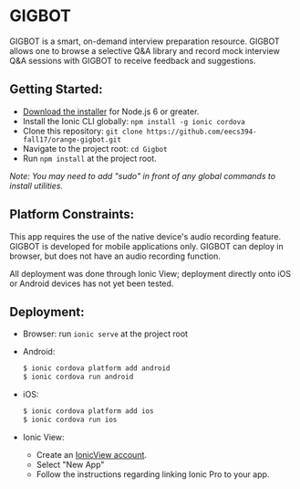 # GIGBOT

GIGBOT is a smart, on-demand interview preparation resource. GIGBOT allows one to browse a selective Q&A library and record mock interview Q&A sessions with GIGBOT to receive feedback and suggestions.

## Getting Started:

- [Download the installer](https://nodejs.org/en/) for Node.js 6 or greater.
- Install the Ionic CLI globally: `npm install -g ionic cordova`
- Clone this repository: `git clone https://github.com/eecs394-fall17/orange-gigbot.git`
- Navigate to the project root: `cd Gigbot`
- Run `npm install` at the project root.

*Note: You may need to add "sudo" in front of any global commands to install utilities.*

## Platform Constraints:

This app requires the use of the native device's audio recording feature. GIGBOT is developed for mobile applications only. GIGBOT can deploy in browser, but does not have an audio recording function.

All deployment was done through Ionic View; deployment directly onto iOS or Android devices has not yet been tested.

## Deployment:

  - Browser: run `ionic serve` at the project root


  - Android:
    ```bash
    $ ionic cordova platform add android
    $ ionic cordova run android
    ```

  - iOS:
    ```bash
    $ ionic cordova platform add ios
    $ ionic cordova run ios
    ```

  - Ionic View:
  
    - Create an [IonicView account](https://ionicframework.com/products/view).
    - Select "New App"
    - Follow the instructions regarding linking Ionic Pro to your app.
